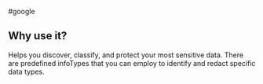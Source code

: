 #google 
## Why use it? 

Helps you discover, classify, and protect your most sensitive data. There are predefined infoTypes that you can employ to identify and redact specific data types.